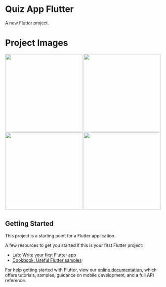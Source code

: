 # Quiz App Flutter

A new Flutter project.

# Project Images

<div align="center">
   <img src="https://user-images.githubusercontent.com/26275918/99276967-8716f480-282d-11eb-8cc4-d818bfcbfa22.png" width="250">
   <img src="https://user-images.githubusercontent.com/26275918/99276969-87af8b00-282d-11eb-940c-3dabd82026d9.png" width="250">
   <img src="https://user-images.githubusercontent.com/26275918/99276970-88482180-282d-11eb-907b-af571716328a.png" width="250">
   <img src="https://user-images.githubusercontent.com/26275918/99276973-88e0b800-282d-11eb-987d-86f586e37fa6.png" width="250">
</div>

## Getting Started

This project is a starting point for a Flutter application.

A few resources to get you started if this is your first Flutter project:

- [Lab: Write your first Flutter app](https://flutter.dev/docs/get-started/codelab)
- [Cookbook: Useful Flutter samples](https://flutter.dev/docs/cookbook)

For help getting started with Flutter, view our
[online documentation](https://flutter.dev/docs), which offers tutorials,
samples, guidance on mobile development, and a full API reference.
